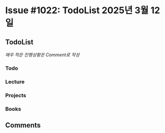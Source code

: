 # Issue #1022: TodoList 2025년 3월 12일

## TodoList

*매우 작은 진행상황은 Comment로 작성*

### Todo  

### Lecture

### Projects

### Books


## Comments

